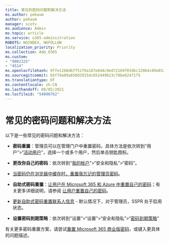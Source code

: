 ```yaml
---
title: 常见的密码问题和解决方法
ms.author: pebaum
author: pebaum
manager: scotv
ms.audience: Admin
ms.topic: article
ms.service: o365-administration
ROBOTS: NOINDEX, NOFOLLOW
localization_priority: Priority
ms.collection: Adm_O365
ms.custom:
- "9002325"
- "4514"
ms.openlocfilehash: 9ffe1268d6ff51f9a187e8d4c9ed72169f03dbc120b4c89e852af2ff64195a04
ms.sourcegitcommit: b5f7da89a650d2915dc652449623c78be6247175
ms.translationtype: HT
ms.contentlocale: zh-CN
ms.lasthandoff: 08/05/2021
ms.locfileid: "54090762"
---
```

# <a name="common-password-issues-and-resolutions"></a>常见的密码问题和解决方法

以下是一些常见的密码问题和解决方法：

- **密码重置**：管理员可以在管理门户中重置密码，具体方法是依次转到“用户”>“[活动用户](https://portal.office.com/adminportal/home#/users)”，选择一个或多个用户，然后单击钥匙图标。

- **更改你自己的密码**：依次转到“[我的帐户](https://portal.office.com/account/#home)”>“安全和隐私”>“密码”。

- [当密码仍在浏览器中缓存时，重置我忘记的管理员密码](https://docs.microsoft.com/microsoft-365/admin/add-users/reset-passwords?view=o365-worldwide#reset-my-admin-password)。

- **自助式密码重置**：[让用户在 Microsoft 365 和 Azure 中重置自己的密码](https://portal.office.com/adminportal/home#/SettingsMultiPivot/:/Settings/L1/SelfServiceReset)；有关更多详细说明，请参阅 [让用户重置自己的密码](https://docs.microsoft.com/microsoft-365/admin/add-users/let-users-reset-passwords)。

- [更新自助式密码重置联系人信息](https://go.microsoft.com/fwlink/?linkid=849451) - 默认情况下，对于管理员，SSPR 处于启用状态。 

- **设置密码到期策略**：依次转到“设置”>“设置”>“安全和隐私”>“[密码到期策略](https://admin.microsoft.com/AdminPortal/Home#/SettingsMultiPivot/:/Settings/L1/PasswordPolicy)”

有关更多密码重置方案，请尝试[重置 Microsoft 365 商业版密码](https://docs.microsoft.com/microsoft-365/admin/add-users/reset-passwords)，或键入更具体的问题描述。
